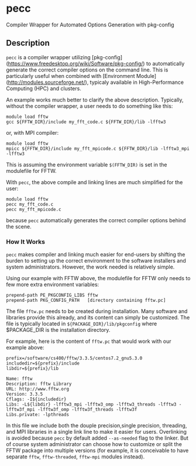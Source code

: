 # pecc
Compiler Wrapper for Automated Options Generation with pkg-config


## Description
`pecc` is a compiler wrapper utilizing [pkg-config] (https://www.freedesktop.org/wiki/Software/pkg-config/) to automatically generate the correct compiler options on the command line. This is particularly useful when combined with [Environment Module] (http://modules.sourceforge.net/), typicaly available in High-Performance Computing (HPC) and clusters. 

An example works much better to clarify the above description. Typically, without the compiler wrapper, a user needs to do something like this:
```
module load fftw
gcc ${FFTW_DIR}/include my_fft_code.c ${FFTW_DIR}/lib -lfftw3
```
or, with MPI compiler:
```       
module load fftw
mpicc ${FFTW_DIR}/include my_fft_mpicode.c ${FFTW_DIR}/lib -lfftw3_mpi -lfftw3
```
This is assuming the environment variable `$(FFTW_DIR)` is set in the modulefile for FFTW.

With `pecc`, the above compile and linking lines are much simplified for the user:
```
module load fftw
pecc my_fft_code.c
pecc my_fft_mpicode.c
```
because `pecc` automatically generates the correct compiler options behind the scene.

### How It Works
`pecc` makes compiler and linking much easier for end-users by shifting the burden to setting up the correct environment to the software installers and system administrators. However, the work needed is relatively simple. 

Using our example with FFTW above, the modulefile for FFTW only needs to few more extra environment variables:
```
prepend-path PE_PKGCONFIG_LIBS fftw
prepend-path PKG_CONFIG_PATH   [directory containing fftw.pc]
```
The file `fftw.pc` needs to be created during installation. Many software and libraries provide this already, and its content can simply be customized. The file is typically located in `${PACKAGE_DIR}/lib/pkgconfig` where $PACKAGE_DIR is the installation directory. 

For example, here is the content of `fftw.pc` that would work with our example above:
```
prefix=/software/cs400/fftw/3.3.5/centos7.2_gnu5.3.0
includedir=${prefix}/include
libdir=${prefix}/lib

Name: fftw
Description: fftw Library
URL: http://www.fftw.org
Version: 3.3.5
Cflags: -I${includedir}  
Libs: -L${libdir} -lfftw3_mpi -lfftw3_omp -lfftw3_threads -lfftw3 -lfftw3f_mpi -lfftw3f_omp -lfftw3f_threads -lfftw3f
Libs.private: -lpthreads
```
In this file we include both the douple precision,single precision, threading, and MPI libraries in a single link line to make it easier for users. Overlinking is avoided because `pecc` by default added `--as-needed` flag to the linker. But of course system administrator can choose how to customize or split the FFTW package into multiple versions (for example, it is conceivable to have separate `fftw`, `fftw-threaded`, `fftw-mpi` modules instead). 

